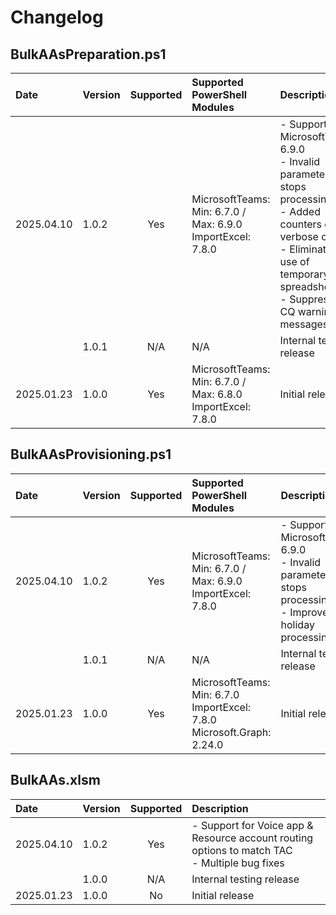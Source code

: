 # Changelog

## BulkAAsPreparation.ps1

| Date       | Version | Supported | Supported PowerShell Modules | Description                                               |
|:-----------|:-------|:---------:|:-----------------------------|:----------------------------------------------------------|
| 2025.04.10 | 1.0.2  | Yes       | MicrosoftTeams: Min: 6.7.0 / Max: 6.9.0<br>ImportExcel: 7.8.0  |  - Support MicrosoftTeams  6.9.0<br>- Invalid parameter now stops processing<br>- Added counters on verbose output<br>- Eliminated use of temporary spreadsheets<br>- Suppressed CQ warning messages         |
|            | 1.0.1  | N/A       | N/A                          | Internal testing release                                  |
| 2025.01.23 | 1.0.0  | Yes       | MicrosoftTeams: Min: 6.7.0 / Max: 6.8.0<br>ImportExcel: 7.8.0  | Initial release         |


## BulkAAsProvisioning.ps1

| Date       | Version | Supported | Supported PowerShell Modules | Description                                               |
|:-----------|:-------|:---------:|:-----------------------------|:----------------------------------------------------------|
| 2025.04.10 | 1.0.2  | Yes       | MicrosoftTeams: Min: 6.7.0 / Max: 6.9.0<br>ImportExcel: 7.8.0  |  - Support MicrosoftTeams  6.9.0<br>- Invalid parameter now stops processing<br>- Improved holiday processing       |
|            | 1.0.1  | N/A       | N/A                          | Internal testing release                                  |
| 2025.01.23 | 1.0.0  | Yes       | MicrosoftTeams: Min: 6.7.0<br>ImportExcel: 7.8.0<br>Microsoft.Graph: 2.24.0  | Initial release    |


## BulkAAs.xlsm

| Date       | Version | Supported | Description                                               |
|:-----------|:-------|:---------:|:-----------------------------|
| 2025.04.10 | 1.0.2  | Yes       | - Support for Voice app & Resource account routing options to match TAC<br>- Multiple bug fixes |
|            | 1.0.0  | N/A       | Internal testing release     |
| 2025.01.23 | 1.0.0  | No        | Initial release              |

